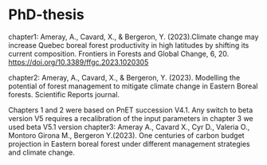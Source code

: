 # PhD-thesis
chapter1: Ameray, A., Cavard, X., & Bergeron, Y. (2023).Climate change may increase Quebec boreal forest productivity in high latitudes by shifting its current composition. Frontiers in Forests and Global Change, 6, 20.  https://doi.org/10.3389/ffgc.2023.1020305

chapter2:  Ameray, A., Cavard, X., & Bergeron, Y. (2023). Modelling the potential of forest management to mitigate climate change in Eastern Boreal forests.
Scientific Reports journal.

Chapters 1 and 2 were based on PnET succession V4.1.  Any switch to beta version V5 requires a recalibration of the input parameters
in chapter 3 we used beta V5.1 version
chapter3: Ameray A., Cavard X., Cyr D., Valeria O., Montoro Girona M., Bergeron Y.(2023). One centuries of carbon budget projection in Eastern boreal forest under different management strategies and climate change. 

 
